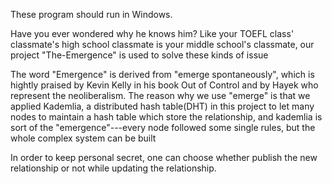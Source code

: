 These program should run in Windows.

Have you ever wondered why he knows him? Like your TOEFL class' classmate's high school classmate is your middle school's classmate, our project "The-Emergence" is used to solve these kinds of issue

The word "Emergence" is derived from "emerge spontaneously", which is hightly praised by Kevin Kelly in his book Out of Control and by Hayek who represent the neoliberalism. The reason why we use "emerge" is that we applied Kademlia, a distributed hash table(DHT) in this project to let many nodes to maintain a hash table which store the relationship, and kademlia is sort of the "emergence"---every node followed some single rules, but the whole complex system can be built

In order to keep personal secret, one can choose whether publish the new relationship or not while updating the relationship.
